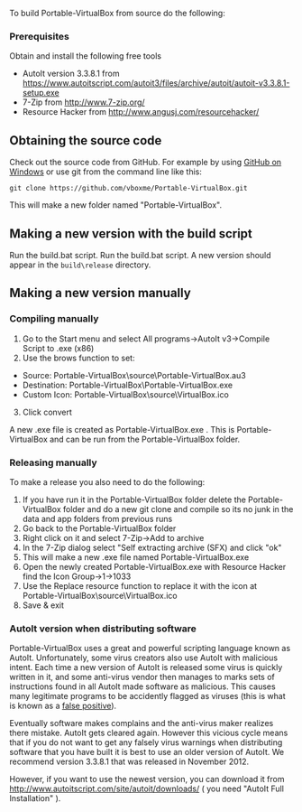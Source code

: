 To build Portable-VirtualBox from source do the following:

### Prerequisites ###

Obtain and install the following free tools

* AutoIt version 3.3.8.1 from https://www.autoitscript.com/autoit3/files/archive/autoit/autoit-v3.3.8.1-setup.exe
* 7-Zip from http://www.7-zip.org/
* Resource Hacker from http://www.angusj.com/resourcehacker/


## Obtaining the source code ##

Check out the source code from GitHub. For example by using [GitHub on Windows](http://windows.github.com/) or use git from the command line like this:

`git clone https://github.com/vboxme/Portable-VirtualBox.git`

This will make a new folder named "Portable-VirtualBox".


## Making a new version with the build script ##

Run the build.bat script. Run the build.bat script. A new version should appear in the `build\release` directory.


## Making a new version manually ##

### Compiling manually ###

1. Go to the Start menu and select All programs->AutoIt v3->Compile Script to .exe (x86)
2. Use the brows function to set:
* Source: Portable-VirtualBox\source\Portable-VirtualBox.au3
* Destination: Portable-VirtualBox\Portable-VirtualBox.exe
* Custom Icon: Portable-VirtualBox\source\VirtualBox.ico
3. Click convert

A new .exe file is created as Portable-VirtualBox.exe . This is Portable-VirtualBox and can be run from the Portable-VirtualBox folder.

### Releasing manually ###
To make a release you also need to do the following:

1. If you have run it in the Portable-VirtualBox folder delete the Portable-VirtualBox folder and do a new git clone and compile so its no junk in the data and app folders from previous runs
2. Go back to the Portable-VirtualBox folder
3. Right click on it and select 7-Zip->Add to archive
4. In the 7-Zip dialog select "Self extracting archive (SFX) and click "ok" 
5. This will make a new .exe file named Portable-VirtualBox.exe
6. Open the newly created Portable-VirtualBox.exe with Resource Hacker find the Icon Group->1->1033
7. Use the Replace resource function to replace it with the icon at Portable-VirtualBox\source\VirtualBox.ico
8. Save & exit


### AutoIt version when distributing software ###

Portable-VirtualBox uses a great and powerful scripting language known as AutoIt. Unfortunately, some virus creators also use AutoIt with malicious intent. Each time a new version of AutoIt is released some virus is quickly written in it, and some anti-virus vendor then manages to marks sets of instructions found in all AutoIt made software as malicious. This causes many legitimate programs to be accidently flagged as viruses (this is what is known as a [false positive](https://en.wikipedia.org/wiki/Antivirus_software#Problems_caused_by_false_positives)).

Eventually software makes complains and the anti-virus maker realizes there mistake. AutoIt gets cleared again. However this vicious cycle means that if you do not want to get any falsely virus warnings when distributing software that you have built it is best to use an older version of AutoIt. We recommend version 3.3.8.1 that was released in November 2012. 

However, if you want to use the newest version, you can download it from http://www.autoitscript.com/site/autoit/downloads/ ( you need "AutoIt Full Installation" ).
